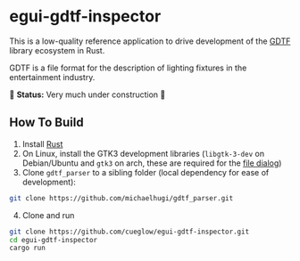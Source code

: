 # egui-gdtf-inspector

This is a low-quality reference application to drive development of the
[GDTF](https://gdtf-share.com/) library ecosystem in Rust. 

GDTF is a file format for the description of lighting fixtures in the
entertainment industry. 

:construction: **Status:** Very much under construction :construction:

## How To Build

1. Install [Rust](https://www.rust-lang.org/tools/install)
2. On Linux, install the GTK3 development libraries (`libgtk-3-dev` on Debian/Ubuntu and `gtk3` on arch, these are required for the [file dialog](https://github.com/PolyMeilex/rfd))
3. Clone `gdtf_parser` to a sibling folder (local dependency for ease of development):
```sh
git clone https://github.com/michaelhugi/gdtf_parser.git
```
4. Clone and run
```sh
git clone https://github.com/cueglow/egui-gdtf-inspector.git
cd egui-gdtf-inspector
cargo run
```



